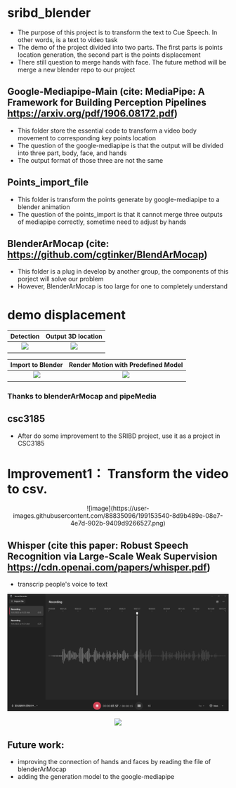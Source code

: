 # sribd_blender
- The purpose of this project is to transform the text to Cue Speech. In other words, is a text to video task
- The demo of the project divided into two parts. The first parts is points location generation, the second part is the points displacement
- There still question to merge hands with face. The future method will be merge a new blender repo to our project

## Google-Mediapipe-Main (cite: MediaPipe: A Framework for Building Perception Pipelines  https://arxiv.org/pdf/1906.08172.pdf)
- This folder store the essential code to transform a video body movement to corresponding key points location
- The question of the google-mediapipe is that the output will be divided into three part, body, face, and hands
- The output format of those three are not the same

## Points_import_file
- This folder is transform the points generate by google-mediapipe to a blender animation
- The question of the points_import is that it cannot merge three outputs of mediapipe correctly, sometime need to adjust by hands

## BlenderArMocap (cite: https://github.com/cgtinker/BlendArMocap)
- This folder is a plug in develop by another group, the components of this porject will solve our problem
- However, BlenderArMocap is too large for one to completely understand

# demo displacement


Detection             |  Output 3D location
:-------------------------:|:-------------------------:
<img src = "https://user-images.githubusercontent.com/88835096/185556550-effee91e-0cc3-4219-95cb-d133c749b9a6.png">  |   <img src = "https://user-images.githubusercontent.com/88835096/185556691-7a6265b1-2f60-4584-beed-c31d8d5b751b.png">


Import to Blender | Render Motion with Predefined Model
:-------------------------:|:-------------------------:
 <img src = "https://user-images.githubusercontent.com/88835096/185556920-0608db8d-5fcc-48e8-92bf-9869f112534c.png"> |<img src = "https://user-images.githubusercontent.com/88835096/185557074-d71429bc-546c-4d25-9d9d-44249ff3fc97.png">


### Thanks to blenderArMocap and pipeMedia

## csc3185
- After do some improvement to the SRIBD project, use it as a project in CSC3185
# Improvement1： Transform the video to csv.
<p align = "center">
![image](https://user-images.githubusercontent.com/88835096/199153540-8d9b489e-08e7-4e7d-902b-9409d9266527.png)
</p>


## Whisper (cite this paper: Robust Speech Recognition via Large-Scale Weak Supervision https://cdn.openai.com/papers/whisper.pdf)
- transcrip people's voice to text
<p align= "center">
  <img src = "image/mp3.jpg" />
 </p>
 <p align= "center">
  <img src = "https://user-images.githubusercontent.com/88835096/199153858-799ffe9b-d7b1-4abf-b077-4bd0f4b0f571.png" />
 </p>


## Future work:
- improving the connection of hands and faces by reading the file of blenderArMocap
- adding the generation model to the google-mediapipe

